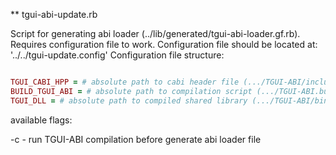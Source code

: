 ** tgui-abi-update.rb

Script for generating abi loader (../lib/generated/tgui-abi-loader.gf.rb).
Requires configuration file to work. Configuration file should be located at: '../../tgui-update.config'
Configuration file structure:

```RUBY

TGUI_CABI_HPP = # absolute path to cabi header file (.../TGUI-ABI/include/TGUI/Abi/Cabi.hpp)
BUILD_TGUI_ABI = # absolute path to compilation script (.../TGUI-ABI.build.bat)
TGUI_DLL = # absolute path to compiled shared library (.../TGUI-ABI/bin/lib/Release/tgui.dll)

```

available flags:

-c - run TGUI-ABI compilation before generate abi loader file